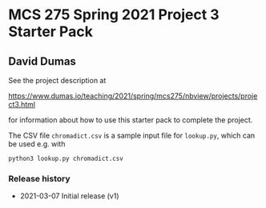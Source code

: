# MCS 275 Spring 2021 Project 3 Starter Pack
## David Dumas

See the project description at

https://www.dumas.io/teaching/2021/spring/mcs275/nbview/projects/project3.html

for information about how to use this starter pack to complete the project.

The CSV file `chromadict.csv` is a sample input file for `lookup.py`, which can be used e.g. with

```
python3 lookup.py chromadict.csv
```

### Release history

* 2021-03-07 Initial release (v1)